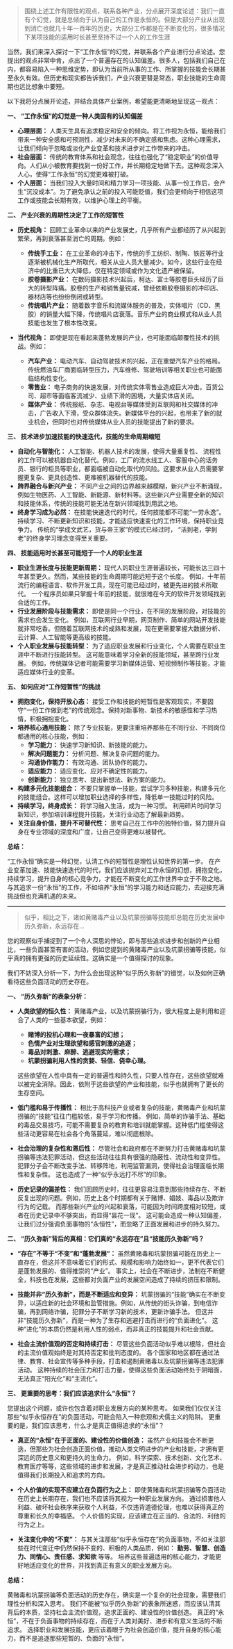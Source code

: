 
> 围绕上述工作有限性的观点，联系各种产业，分点展开深度论述：我们一直有个幻觉，就是总倾向于认为自己的工作是永恒的。但是大部分产业从出现到消亡也就几十年一百年的历史，大部分工作都是在不断变化的，很多情况下某项技能的适用时长甚至坚持不过一个人的工作生涯

当然，我们来深入探讨一下“工作永恒”的幻觉，并联系各个产业进行分点论述。您提出的观点非常中肯，点出了一个普遍存在的认知偏差。很多人，包括我们自己在内，都容易陷入一种思维定势，即认为当前所从事的工作、所掌握的技能会长期甚至永久有效。但历史和现实都告诉我们，产业兴衰更替是常态，职业技能的生命周期也远比想象中要短。

以下我将分点展开论述，并结合具体产业案例，希望能更清晰地呈现这一观点：

**一、 “工作永恒”的幻觉是一种人类固有的认知偏差**

* **心理层面：** 人类天生具有追求稳定和安全的倾向。将工作视为永恒，能给我们带来一种安全感和可预测性，减少对未来的不确定感和焦虑。这种心理需求，让我们倾向于忽略或淡化产业变革和技术进步对工作带来的冲击。
* **社会层面：** 传统的教育体系和社会观念，往往也强化了“稳定职业”的价值导向。人们从小被教育要找到一份好工作，并长期稳定地做下去。这种观念深入人心，使得“工作永恒”的幻觉更难被打破。
* **个人层面：** 当我们投入大量时间和精力学习一项技能、从事一份工作后，会产生“沉没成本”。为了避免承认之前的投入可能贬值，我们会更倾向于相信这项工作或技能会长期有效，以维护心理上的平衡。

**二、 产业兴衰的周期性决定了工作的短暂性**

* **历史视角：** 回顾工业革命以来的产业发展史，几乎所有产业都经历了从兴起到繁荣，再到衰落甚至消亡的周期。例如：
    * **传统手工业：**  在工业革命的冲击下，传统的手工纺织、制陶、铁匠等行业逐渐被机械化生产所取代，相关从业人员大量减少。如今，这些行业在经济中的比重已大大降低，仅在特定领域或作为文化遗产被保留。
    * **胶卷摄影产业：**  在数码摄影技术兴起后，柯达、富士等胶卷巨头经历了巨大的转型阵痛。胶卷的生产和销售量锐减，曾经依赖胶卷摄影的冲印店、器材店等也纷纷倒闭或转型。
    * **传统唱片产业：**  随着数字音乐和流媒体服务的普及，实体唱片（CD、黑胶）的销量大幅下降，传统唱片店衰落。音乐产业的商业模式和从业人员技能也发生了根本性改变。

* **当代视角：**  即使是现在看起来蓬勃发展的产业，也可能面临颠覆性技术的挑战。例如：
    * **汽车产业：**  电动汽车、自动驾驶技术的兴起，正在重塑汽车产业的格局。传统燃油车厂商面临转型压力，汽车维修、驾驶培训等相关职业也可能面临结构性变化。
    * **零售业：**  电子商务的快速发展，对传统实体零售业造成巨大冲击。百货公司、超市等面临客流减少、业绩下滑的困境，大量实体店关闭。 
    * **媒体产业：**  传统报纸、杂志、电视台等媒体受到互联网和社交媒体的冲击，广告收入下滑，受众群体流失。新媒体平台的兴起，也带来了新的就业机会，但同时也对传统媒体从业人员的技能提出了新的要求。

**三、 技术进步加速技能的快速迭代，技能的生命周期缩短**

* **自动化与智能化：**  人工智能、机器人技术的发展，使得大量重复性、 流程性的工作可以被机器自动化替代。例如，工厂的流水线工人、客服中心的话务员、银行的柜员等职业，都面临被自动化取代的风险。这要求从业人员需要掌握更复杂、更具创造性、更难被机器替代的技能。
* **跨界融合与新兴产业：**  不同产业之间的边界越来越模糊，新兴产业不断涌现，例如生物医药、人工智能、新能源、新材料等。这些新兴产业需要全新的知识和技能体系，传统的技能可能无法在新兴领域找到用武之地。
* **终身学习成为必然：**  在技能快速迭代的时代，任何技能都不可能“一劳永逸”。持续学习、不断更新知识和技能，才能适应快速变化的工作环境，保持职业竞争力。 传统的“学成文武艺，货与帝王家”的模式已经过时， “活到老，学到老”的终身学习理念变得至关重要。

**四、 技能适用时长甚至可能短于一个人的职业生涯**

* **职业生涯长度与技能更新周期：**  现代人的职业生涯普遍较长，可能长达三四十年甚至更久。然而，某些技能的生命周期可能远短于这个长度。 例如，十年前流行的编程语言、软件开发工具，现在可能已经过时，被更先进的技术所取代。  一个程序员如果只掌握十年前的技能，就很难在今天的软件开发领域找到合适的工作。
* **行业发展阶段与技能需求：**  即使是同一个行业，在不同的发展阶段，对技能的需求也会发生变化。 例如，互联网行业早期，网页制作、简单的网站开发技能就非常吃香。但随着互联网技术的成熟和发展，现在更需要掌握大数据分析、云计算、人工智能等更高级的技能。
* **个人职业发展与技能转型：**  为了适应职业发展和行业变化，个人需要在职业生涯中不断进行技能转型。  这可能意味着学习全新的技能领域，甚至跨行业发展。 例如，传统媒体记者可能需要学习新媒体运营、短视频制作等技能，才能适应媒体行业的变革。

**五、 如何应对“工作短暂性”的挑战**

* **拥抱变化，保持开放心态：**  接受工作和技能的短暂性是客观现实，不要固守“一份工作做到老”的传统观念。保持对新事物、新技术的敏感性和学习热情，积极拥抱变化。
* **培养核心通用技能：**  除了专业技能，更要注重培养那些在不同行业、不同岗位都通用的核心技能，例如：
    * **学习能力：** 快速学习新知识、新技能的能力。
    * **解决问题能力：** 分析问题、解决复杂问题的能力。
    * **沟通协作能力：**  有效沟通、团队协作的能力。
    * **适应能力：**  适应变化、应对不确定性的能力。
    * **创新能力：**  独立思考、提出新想法、新方案的能力。
* **构建多元化技能组合：**  不要只掌握单一技能，尝试学习多种技能，构建多元化的技能组合。这样可以增加职业选择的多样性，降低单一技能过时的风险。
* **持续学习，终身成长：**  将学习融入生活，成为一种习惯。  利用碎片时间学习新知识，参加培训课程提升技能，关注行业动态了解最新趋势。
* **关注自身价值，提升不可替代性：**  思考自己在工作中的独特价值，努力提升自身在专业领域的深度和广度，让自己变得更难以被替代。

**总结：**

“工作永恒”确实是一种幻觉，认清工作的短暂性是理性认知世界的第一步。 在产业变革加速、技能快速迭代的时代，我们应该抛弃对工作永恒的幻想，拥抱变化，持续学习，提升自身的核心竞争力，才能在不断变化的工作世界中立于不败之地。  与其追求一份“永恒”的工作，不如培养“永恒”的学习能力和适应能力，去迎接充满挑战但也充满机遇的未来。

---

> 似乎，相比之下，诸如黄赌毒产业以及坑蒙拐骗等技能却总能在历史发展中历久弥新，永远存在...

您的观察似乎捕捉到了一个令人深思的悖论，即与那些追求进步和创新的产业相比，一些负面甚至有害的活动，例如您提到的黄赌毒产业以及坑蒙拐骗等技能，似乎真的拥有更强的历史延续性。这确实是一个值得探讨的现象。

我们不妨深入分析一下，为什么会出现这种“似乎历久弥新”的错觉，以及如何正确看待这些负面活动的历史存在。

**一、 “历久弥新”的表象分析：**

* **人类欲望的恒久性：**  黄赌毒产业，以及坑蒙拐骗行为，很大程度上是利用和迎合了人类的一些基本欲望，例如：
    * **赌博的投机心理和一夜暴富的幻想；**
    * **色情产业对生理欲望和感官刺激的追逐；**
    * **毒品对刺激、麻醉、逃避现实的需求；**
    * **坑蒙拐骗利用人性的贪婪、轻信、侥幸心理。**

    这些欲望在人性中具有一定的普遍性和持久性，只要人性存在，这些欲望就难以被完全消除。因此，依附于这些欲望的产业和技能，似乎也就拥有了更长的生存空间。

* **低门槛和易于传播性：**  相比于高科技产业或者复杂的技能，黄赌毒产业和坑蒙拐骗的“技能”往往门槛较低，易于学习和传播。  例如，简单的诈骗手法、基础的毒品交易技巧，可能不需要复杂的教育和培训就能掌握。这种低门槛使得这些活动更容易在社会各个角落蔓延，难以彻底根除。

* **社会治理的复杂性和滞后性：**  尽管社会和政府都在不断努力打击黄赌毒和坑蒙拐骗等违法犯罪活动，但这些活动往往具有很强的隐蔽性、流动性和变异性。犯罪分子会不断改变手法、转移阵地，利用监管漏洞，使得社会治理面临长期性和复杂性。  这也造成了一种“似乎永远打不尽”的印象。

* **历史记录的偏差性：**  我们回顾历史时，往往更容易注意到那些持续存在、不断反复出现的问题。例如，历史上各个时期都有关于赌博、娼妓、毒品以及欺诈行为的记载。  而那些新兴产业的兴起和衰落，可能因为时间跨度相对较短，或者在历史记录中不够突出，而显得“昙花一现”。  这可能会造成一种认知偏差，让我们过分强调负面事物的“永恒性”，而忽略了正面发展和进步的持久努力。

**二、  “历久弥新”背后的真相：它们真的“永远存在”且“技能历久弥新”吗？**

* **“存在”不等于“不变”和“蓬勃发展”：**  虽然黄赌毒和坑蒙拐骗可能在历史上一直存在，但这并不意味着它们的形式、规模和影响力始终如一，更不代表它们是蓬勃发展的、值得推崇的“产业”。  事实上，社会在不断进步，法制在不断健全，科技也在发展，这些都对负面产业的发展空间造成了持续的挤压和限制。

* **技能并非“历久弥新”，而是不断适应和变异：**  坑蒙拐骗的“技能”确实在不断变异，以适应新的社会环境和监管措施。例如，从传统的街头诈骗，到电信诈骗，再到网络诈骗，犯罪分子不断学习新的技术，更新诈骗手法。  但这并非“技能历久弥新”，而是一种为了生存和逃避打击而进行的“负面进化”。  这种“进化”的本质仍然是利用人性的弱点，而非真正的技能提升和社会贡献。

* **社会主流价值观的否定和持续打击：**  尽管这些负面活动似乎难以根除，但社会的主流价值观始终是对其持否定和批判态度的。  各个国家和地区都在通过法律、教育、社会宣传等多种手段，打击和遏制黄赌毒以及坑蒙拐骗等违法犯罪活动。  这种持续的社会压力和打击力量，使得这些负面活动始终处于阴暗面，无法真正“阳光化”和“主流化”。

**三、  更重要的思考：我们应该追求什么“永恒”？**

您提出这个问题，或许也包含着对职业发展方向的某种思考。  如果我们仅仅关注那些“似乎永恒存在”的负面活动，可能会陷入一种悲观和犬儒主义的陷阱。  更重要的是，我们应该思考，什么才是真正值得追求的“永恒”？

* **真正的“永恒”在于正面的、建设性的价值创造：**  虽然产业和技能会不断更迭，但那些为社会创造正面价值，推动人类文明进步的产业和技能，才拥有更深远的历史意义和更持久的生命力。  例如，科学探索、技术创新、文化艺术、教育医疗等等，这些领域的进步和发展，才是真正推动社会进步的动力，也是值得我们长期投入和追求的方向。

* **个人价值的实现不应建立在负面行为之上：**  即使黄赌毒和坑蒙拐骗等负面活动在历史上长期存在，我们也不应该将其视为一种职业发展方向。  通过损害他人利益、破坏社会秩序来获取个人利益，不仅违背道德伦理，也难以获得真正的尊重和长久的幸福感。  个人价值的实现，应该建立在正当的、合法的、利他的行为之上。

* **关注变化中的“不变”：**  与其关注那些“似乎永恒存在”的负面事物，不如关注那些在时代变迁中仍然保持不变的、积极的人类品质，例如：  **勤劳、智慧、创造力、同情心、责任感、求知欲** 等等。  培养这些普遍适用的核心能力，才能更好地适应变化的世界，并找到真正有意义的职业发展方向。

**总结：**

黄赌毒和坑蒙拐骗等负面活动的历史存在，确实是一个复杂的社会现象，需要我们理性分析和深入思考。  我们不能被“似乎历久弥新”的表象所迷惑，而应该认清其背后的本质，坚持社会主流价值观，追求正面的、建设性的价值创造。  真正的“永恒”，不在于负面事物的持续存在，而在于人类对美好、进步和有意义生活的不断追求。  选择职业和发展技能，更应该着眼于为社会创造价值，提升自身的核心能力，而不是追逐那些短暂的、负面的“永恒”。

